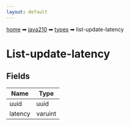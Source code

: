```yaml
---
layout: default
---
```


[home](/) ➡ [java210](/protocol/java210) ➡ [types](/protocol/java210/types) ➡ list-update-latency

# List-update-latency

## Fields

Name | Type
---|---
uuid | uuid
latency | varuint

